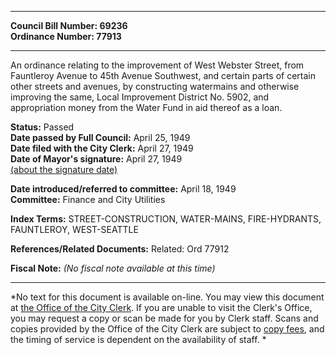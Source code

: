 * * * * *  
  
**Council Bill Number: [](#h0)[](#h2)69236**   
**Ordinance Number: 77913**  
  
* * * * *  
  
An ordinance relating to the improvement of West Webster Street, from Fauntleroy Avenue to 45th Avenue Southwest, and certain parts of certain other streets and avenues, by constructing watermains and otherwise improving the same, Local Improvement District No. 5902, and appropriation money from the Water Fund in aid thereof as a loan.  
  
**Status:** Passed   
**Date passed by Full Council:** April 25, 1949   
**Date filed with the City Clerk:** April 27, 1949   
**Date of Mayor's signature:** April 27, 1949   
[(about the signature date)](/~public/approvaldate.htm)   
  
  
**Date introduced/referred to committee:** April 18, 1949   
**Committee:** Finance and City Utilities   
  
**Index Terms:** STREET-CONSTRUCTION, WATER-MAINS, FIRE-HYDRANTS, FAUNTLEROY, WEST-SEATTLE  
  
**References/Related Documents:** Related: Ord 77912  
  
**Fiscal Note:** *(No fiscal note available at this time)*  
  
* * * * *  
  
*No text for this document is available on-line. You may view this document at [the Office of the City Clerk](http://www.seattle.gov/leg/clerk/contactUs.htm). If you are unable to visit the Clerk's Office, you may request a copy or scan be made for you by Clerk staff. Scans and copies provided by the Office of the City Clerk are subject to [copy fees](http://clerk.seattle.gov/~public/clerkfees.htm), and the timing of service is dependent on the availability of staff. *  
  
  
